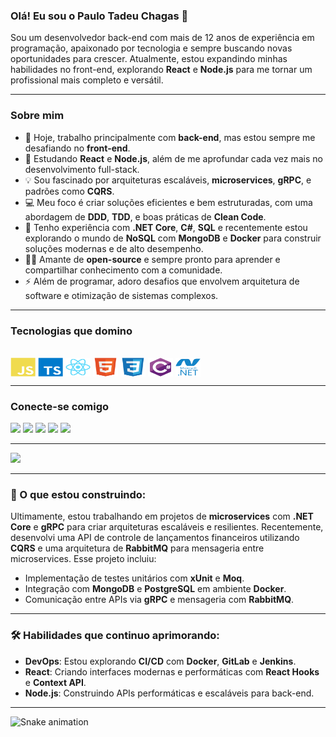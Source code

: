 ### Olá! Eu sou o Paulo Tadeu Chagas 👋

Sou um desenvolvedor back-end com mais de 12 anos de experiência em programação, apaixonado por tecnologia e sempre buscando novas oportunidades para crescer. Atualmente, estou expandindo minhas habilidades no front-end, explorando **React** e **Node.js** para me tornar um profissional mais completo e versátil.

---

### Sobre mim

- 🔭 Hoje, trabalho principalmente com **back-end**, mas estou sempre me desafiando no **front-end**.
- 🌱 Estudando **React** e **Node.js**, além de me aprofundar cada vez mais no desenvolvimento full-stack.
- 💡 Sou fascinado por arquiteturas escaláveis, **microservices**, **gRPC**, e padrões como **CQRS**.
- 💻 Meu foco é criar soluções eficientes e bem estruturadas, com uma abordagem de **DDD**, **TDD**, e boas práticas de **Clean Code**.
- 🚀 Tenho experiência com **.NET Core**, **C#**, **SQL** e recentemente estou explorando o mundo de **NoSQL** com **MongoDB** e **Docker** para construir soluções modernas e de alto desempenho.
- 👨‍💻 Amante de **open-source** e sempre pronto para aprender e compartilhar conhecimento com a comunidade.
- ⚡ Além de programar, adoro desafios que envolvem arquitetura de software e otimização de sistemas complexos.

---

### Tecnologias que domino

<div style="display: inline_block"><br>
  <img align="center" alt="Paulo-Js" height="30" width="40" src="https://raw.githubusercontent.com/devicons/devicon/master/icons/javascript/javascript-plain.svg">
  <img align="center" alt="Paulo-Ts" height="30" width="40" src="https://raw.githubusercontent.com/devicons/devicon/master/icons/typescript/typescript-plain.svg">
  <img align="center" alt="Paulo-React" height="30" width="40" src="https://raw.githubusercontent.com/devicons/devicon/master/icons/react/react-original.svg">
  <img align="center" alt="Paulo-HTML" height="30" width="40" src="https://raw.githubusercontent.com/devicons/devicon/master/icons/html5/html5-original.svg">
  <img align="center" alt="Paulo-CSS" height="30" width="40" src="https://raw.githubusercontent.com/devicons/devicon/master/icons/css3/css3-original.svg">  
  <img align="center" alt="Paulo-Csharp" height="30" width="40" src="https://raw.githubusercontent.com/devicons/devicon/master/icons/csharp/csharp-original.svg">
  <img align="center" alt="Paulo-DotNet" height="30" width="40" src="https://raw.githubusercontent.com/devicons/devicon/master/icons/dot-net/dot-net-plain-wordmark.svg">
</div>

---

### Conecte-se comigo

<div> 
  <a href="https://instagram.com/paulochagas_oficial" target="_blank"><img src="https://img.shields.io/badge/-Instagram-%23E4405F?style=for-the-badge&logo=instagram&logoColor=white" target="_blank"></a>  
  <a href="https://www.twitch.tv/opaulochagas" target="_blank"><img src="https://img.shields.io/badge/Twitch-9146FF?style=for-the-badge&logo=twitch&logoColor=white" target="_blank"></a>
  <a href="https://discord.com/" target="_blank"><img src="https://img.shields.io/badge/Discord-7289DA?style=for-the-badge&logo=discord&logoColor=white" target="_blank"></a> 
  <a href="mailto:pmanu.chagas@gmail.com"><img src="https://img.shields.io/badge/-Gmail-%23333?style=for-the-badge&logo=gmail&logoColor=white" target="_blank"></a>
  <a href="https://www.linkedin.com/in/paulotadeuchagas" target="_blank"><img src="https://img.shields.io/badge/-LinkedIn-%230077B5?style=for-the-badge&logo=linkedin&logoColor=white" target="_blank"></a>  
</div>

---

<div>
   <img height="180em" src="https://github-readme-stats.vercel.app/api?username=opaulochagas&show_icons=true&theme=radical"/>
</div>

---

### 🚀 O que estou construindo:

Ultimamente, estou trabalhando em projetos de **microservices** com **.NET Core** e **gRPC** para criar arquiteturas escaláveis e resilientes. Recentemente, desenvolvi uma API de controle de lançamentos financeiros utilizando **CQRS** e uma arquitetura de **RabbitMQ** para mensageria entre microservices. Esse projeto incluiu:

- Implementação de testes unitários com **xUnit** e **Moq**.
- Integração com **MongoDB** e **PostgreSQL** em ambiente **Docker**.
- Comunicação entre APIs via **gRPC** e mensageria com **RabbitMQ**.

---

### 🛠️ Habilidades que continuo aprimorando:

- **DevOps**: Estou explorando **CI/CD** com **Docker**, **GitLab** e **Jenkins**.
- **React**: Criando interfaces modernas e performáticas com **React Hooks** e **Context API**.
- **Node.js**: Construindo APIs performáticas e escaláveis para back-end.

---

![Snake animation](https://github.com/opaulochagas/opaulochagas/blob/output/github-contribution-grid-snake.svg)
